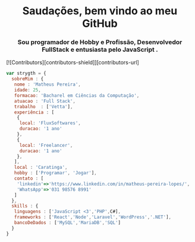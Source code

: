<h1 align="center">Saudações, bem vindo ao meu GitHub</h1>
<h3 align="center">Sou programador de Hobby e Profissão, Desenvolvedor FullStack e entusiasta pelo JavaScript .</h3>
[![Contributors][contributors-shield]][contributors-url]

```js
var strygth = {
  sobreMim : {
   nome : 'Matheus Pereira',
   idade: 25,
   formacao: 'Bacharel em Ciências da Computação',
   atuacao : 'Full Stack',
   trabalho  : ['Vetta'],
   experiência : [
    {
     local: 'FluxSoftwares',
     duracao: '1 ano'
    },
    {
     local: 'Freelancer',
     duracao: '1 ano'
    },
   ],
   local : 'Caratinga',
   hobby : ['Programar', 'Jogar'],
   contato : [
    'linkedin'=>'https://www.linkedin.com/in/matheus-pereira-lopes/',
    'WhatsApp'=>'031 98576 8991'
   ]
  },
  skills : {
   linguagens : ['JavaScript <3','PHP',C#],
   frameworks : ['React','Node','Laravel','WordPress','.NET'],
   bancoDeDados : ['MySQL','MariaDB','SQL']
  }
}
```
